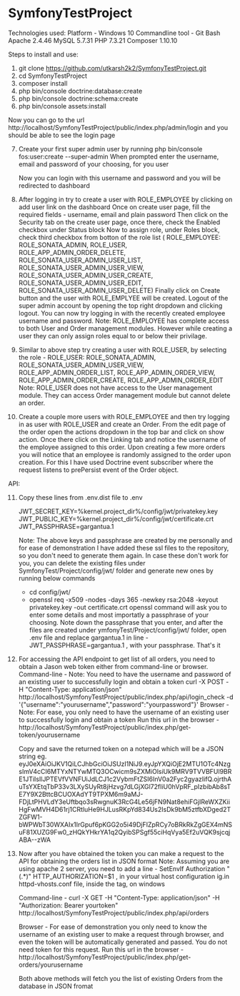 # SymfonyTestProject

Technologies used:
	Platform - Windows 10
	Commandline tool - Git Bash
	Apache 2.4.46
	MySQL 5.7.31
	PHP 7.3.21
	Composer 1.10.10


Steps to install and use:

1. git clone https://github.com/utkarsh2k2/SymfonyTestProject.git
2. cd SymfonyTestProject
3. composer install
4. php bin/console doctrine:database:create
5. php bin/console doctrine:schema:create
6. php bin/console assets:install

Now you can go to the url http://localhost/SymfonyTestProject/public/index.php/admin/login and you should be able to see the login page

7. Create your first super admin user by running
   php bin/console fos:user:create --super-admin
   When prompted enter the username, email and password of your choosing, for you user

   Now you can login with this username and password and you will be redirected to dashboard

8. After logging in try to create a user with ROLE_EMPLOYEE by clicking on add user link on the dashboard
   Once on create user page, fill the required fields - username, email and plain password
   Then click on the Security tab on the create user page, once there, check the Enabled checkbox under Status block
   Now to assign role, under Roles block, check third checkbox from botton of the role list ( ROLE_EMPLOYEE: ROLE_SONATA_ADMIN, ROLE_USER, ROLE_APP_ADMIN_ORDER_DELETE, ROLE_SONATA_USER_ADMIN_USER_LIST, ROLE_SONATA_USER_ADMIN_USER_VIEW, ROLE_SONATA_USER_ADMIN_USER_CREATE, ROLE_SONATA_USER_ADMIN_USER_EDIT, ROLE_SONATA_USER_ADMIN_USER_DELETE)
   Finally click on Create button and the user with ROLE_EMPLYEE will be created. Logout of the super admin account by opening the top right dropdown and clicking logout. You can now try logging in with the recently created employee username and password.
   Note: ROLE_EMPLOYEE has complete access to both User and Order management modules. However while creating a user they can only assign roles equal to or below their privilage.

9. Similar to above step try creating a user with ROLE_USER, by selecting the role - ROLE_USER: ROLE_SONATA_ADMIN, ROLE_SONATA_USER_ADMIN_USER_VIEW, ROLE_APP_ADMIN_ORDER_LIST, ROLE_APP_ADMIN_ORDER_VIEW, ROLE_APP_ADMIN_ORDER_CREATE, ROLE_APP_ADMIN_ORDER_EDIT
   Note: ROLE_USER does not have access to the User management module. They can access Order management module but cannot delete an order.

10. Create a couple more users with ROLE_EMPLOYEE and then try logging in as user with ROLE_USER and create an Order. From the edit page of the order open the actions dropdown in the top bar and click on show action. Once there click on the Linking tab and notice the username of the employee assigned to this order.
    Upon creating a few more orders you will notice that an employee is randomly assigned to the order upon creation. For this I have used Doctrine event subscriber where the request listens to prePersist event of the Order object.


API:

11. Copy these lines from .env.dist file to .env

    JWT_SECRET_KEY=%kernel.project_dir%/config/jwt/privatekey.key
    JWT_PUBLIC_KEY=%kernel.project_dir%/config/jwt/certificate.crt
    JWT_PASSPHRASE=gargantua.1 

    Note: The above keys and passphrase are created by me personally and for ease of demonstration I have added these ssl files to the repository, so you don't need to generate them again. In case these don't work for you, you can delete the existing files under SymfonyTest/Project/config/jwt/ folder and generate new ones by running below commands
	  - cd config/jwt/
	  - openssl req -x509 -nodes -days 365 -newkey rsa:2048 -keyout privatekey.key -out certificate.crt
	    openssl command will ask you to enter some details and most importatly a passphrase of your choosing. Note down the passphrase that you enter, and after the files are created under ymfonyTest/Project/config/jwt/ folder, open .env file and replace gargantua.1 in line - JWT_PASSPHRASE=gargantua.1 , with your passphrase. That's it


12. For accessing the API endpoint to get list of all orders, you need to obtain a Jason web token either from command-line or browser.
    Command-line - 
	Note: You need to have the username and password of an existing user to successfully login and obtain a token
        curl -X POST -H "Content-Type: application/json" http://localhost/SymfonyTestProject/public/index.php/api/login_check -d '{"username":"yourusername","password":"yourpassword"}'
    Browser - 
	Note: For ease, you only need to have the username of an existing user to successfully login and obtain a token
	Run this url in the browser - http://localhost/SymfonyTestProject/public/index.php/get-token/yourusername

    Copy and save the returned token on a notepad which will be a JSON string eg. eyJ0eXAiOiJKV1QiLCJhbGciOiJSUzI1NiJ9.eyJpYXQiOjE2MTU1OTc4NzgsImV4cCI6MTYxNTYwMTQ3OCwicm9sZXMiOlsiUk9MRV9TVVBFUl9BRE1JTiIsIlJPTEVfVVNFUiJdLCJ1c2VybmFtZSI6InV0a2Fyc2gyazIifQ.ojrthAuTsYXEtqTbP33v3LXySUyRt8jHzvg7dLGjXGl72fIiU0hVpRF_pIzbibAb8sTE7Y9X2BttcBCUOXAdYT9TPXM6m9aMJ-FDjLtPHVLdY3eUftbqo3sRwgnuK3RcG4Le56jFN9Nat8ehiFGjIReWXZKiiHgFwMVH4D61rj1CRtluHe9HJLusRKpYd834Us2IsDk9bM5ztfbXDged2TZGFW1-bWPWbT30WXAIx1IrGpuf6pKGG2o5i49DjFIZpRCy7oBRkRkZgGEX4mNSuF81XUZG9Fw0_zHQkYHkrYA1q2QyibSPSgf55ciHqVya5Ef2uVQK9sjcqjABA--zWA 

13. Now after you have obtained the token you can make a request to the API for obtaining the orders list in JSON format
    Note: Assuming you are using apache 2 server, you need to add a line - SetEnvIf Authorization "(.*)" HTTP_AUTHORIZATION=$1 , in your virtual host configuration ig.in httpd-vhosts.conf file, inside the <Directory></Directory> tag, on windows
    
    Command-line -
	curl -X GET -H "Content-Type: application/json" -H "Authorization: Bearer yourtoken" http://localhost/SymfonyTestProject/public/index.php/api/orders

    Browser - 
	For ease of demonstration you only need to know the username of an existing user to make a request through browser, and even the token will be automatically generated and passed. You do not need token for this request.
	Run this url in the browser - http://localhost/SymfonyTestProject/public/index.php/get-orders/yourusername

    Both above methods will fetch you the list of existing Orders from the database in JSON fromat
